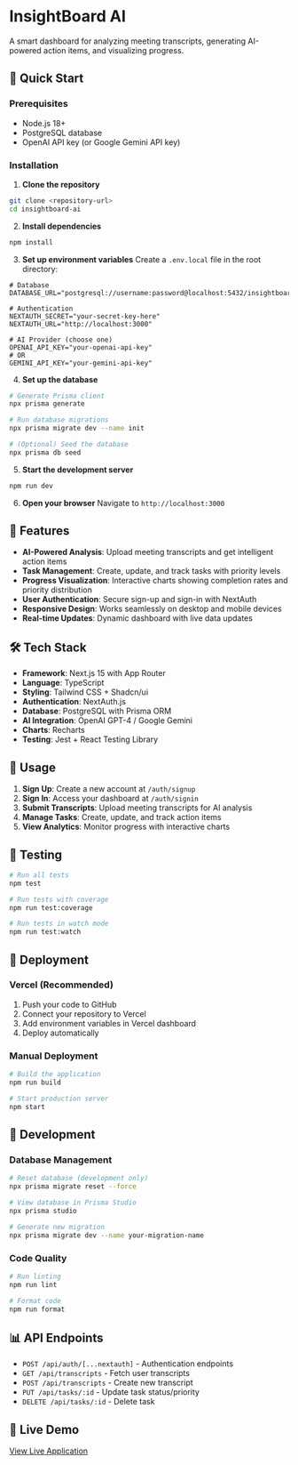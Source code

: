 # InsightBoard AI

A smart dashboard for analyzing meeting transcripts, generating AI-powered action items, and visualizing progress.

## 🚀 Quick Start

### Prerequisites
- Node.js 18+ 
- PostgreSQL database
- OpenAI API key (or Google Gemini API key)

### Installation

1. **Clone the repository**
```bash
git clone <repository-url>
cd insightboard-ai
```

2. **Install dependencies**
```bash
npm install
```

3. **Set up environment variables**
Create a `.env.local` file in the root directory:
```env
# Database
DATABASE_URL="postgresql://username:password@localhost:5432/insightboard"

# Authentication
NEXTAUTH_SECRET="your-secret-key-here"
NEXTAUTH_URL="http://localhost:3000"

# AI Provider (choose one)
OPENAI_API_KEY="your-openai-api-key"
# OR
GEMINI_API_KEY="your-gemini-api-key"
```

4. **Set up the database**
```bash
# Generate Prisma client
npx prisma generate

# Run database migrations
npx prisma migrate dev --name init

# (Optional) Seed the database
npx prisma db seed
```

5. **Start the development server**
```bash
npm run dev
```

6. **Open your browser**
Navigate to `http://localhost:3000`

## 🎯 Features

- **AI-Powered Analysis**: Upload meeting transcripts and get intelligent action items
- **Task Management**: Create, update, and track tasks with priority levels
- **Progress Visualization**: Interactive charts showing completion rates and priority distribution
- **User Authentication**: Secure sign-up and sign-in with NextAuth
- **Responsive Design**: Works seamlessly on desktop and mobile devices
- **Real-time Updates**: Dynamic dashboard with live data updates

## 🛠️ Tech Stack

- **Framework**: Next.js 15 with App Router
- **Language**: TypeScript
- **Styling**: Tailwind CSS + Shadcn/ui
- **Authentication**: NextAuth.js
- **Database**: PostgreSQL with Prisma ORM
- **AI Integration**: OpenAI GPT-4 / Google Gemini
- **Charts**: Recharts
- **Testing**: Jest + React Testing Library

## 📱 Usage

1. **Sign Up**: Create a new account at `/auth/signup`
2. **Sign In**: Access your dashboard at `/auth/signin`
3. **Submit Transcripts**: Upload meeting transcripts for AI analysis
4. **Manage Tasks**: Create, update, and track action items
5. **View Analytics**: Monitor progress with interactive charts

## 🧪 Testing

```bash
# Run all tests
npm test

# Run tests with coverage
npm run test:coverage

# Run tests in watch mode
npm run test:watch
```

## 🚀 Deployment

### Vercel (Recommended)
1. Push your code to GitHub
2. Connect your repository to Vercel
3. Add environment variables in Vercel dashboard
4. Deploy automatically

### Manual Deployment
```bash
# Build the application
npm run build

# Start production server
npm start
```

## 🔧 Development

### Database Management
```bash
# Reset database (development only)
npx prisma migrate reset --force

# View database in Prisma Studio
npx prisma studio

# Generate new migration
npx prisma migrate dev --name your-migration-name
```

### Code Quality
```bash
# Run linting
npm run lint

# Format code
npm run format
```

## 📊 API Endpoints

- `POST /api/auth/[...nextauth]` - Authentication endpoints
- `GET /api/transcripts` - Fetch user transcripts
- `POST /api/transcripts` - Create new transcript
- `PUT /api/tasks/:id` - Update task status/priority
- `DELETE /api/tasks/:id` - Delete task


## 🔗 Live Demo

[View Live Application](https://sudhanshu-autonomix-ai-saas.vercel.app/)
